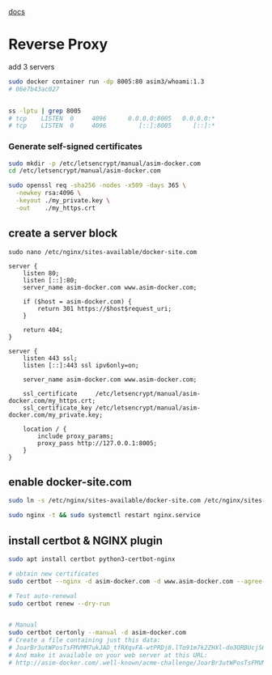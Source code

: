 [docs](https://nginx.org/en/docs/http/configuring_https_servers.html)


# Reverse Proxy
add 3 servers
```bash
sudo docker container run -dp 8005:80 asim3/whoami:1.3
# 06e7b43ac027


ss -lptu | grep 8005
# tcp    LISTEN  0     4096      0.0.0.0:8005   0.0.0.0:* 
# tcp    LISTEN  0     4096         [::]:8005      [::]:* 
```


### Generate self-signed certificates
```bash
sudo mkdir -p /etc/letsencrypt/manual/asim-docker.com
cd /etc/letsencrypt/manual/asim-docker.com

sudo openssl req -sha256 -nodes -x509 -days 365 \
  -newkey rsa:4096 \
  -keyout ./my_private.key \
  -out    ./my_https.crt
```


## create a server block
`sudo nano /etc/nginx/sites-available/docker-site.com`
```nginx
server {
    listen 80;
    listen [::]:80;
    server_name asim-docker.com www.asim-docker.com;

    if ($host = asim-docker.com) {
        return 301 https://$host$request_uri;
    }

    return 404;
}

server {
    listen 443 ssl;
    listen [::]:443 ssl ipv6only=on;

    server_name asim-docker.com www.asim-docker.com;

    ssl_certificate     /etc/letsencrypt/manual/asim-docker.com/my_https.crt;
    ssl_certificate_key /etc/letsencrypt/manual/asim-docker.com/my_private.key;
    
    location / {
        include proxy_params;
        proxy_pass http://127.0.0.1:8005;
    }
}
```


## enable docker-site.com
```bash
sudo ln -s /etc/nginx/sites-available/docker-site.com /etc/nginx/sites-enabled/docker-site.com

sudo nginx -t && sudo systemctl restart nginx.service
```


## install certbot & NGINX plugin
```bash
sudo apt install certbot python3-certbot-nginx

# obtain new certificates
sudo certbot --nginx -d asim-docker.com -d www.asim-docker.com --agree-tos

# Test auto-renewal
sudo certbot renew --dry-run


# Manual
sudo certbot certonly --manual -d asim-docker.com
# Create a file containing just this data:
# JoarBr3utWPosTsFMVMM7ukJAD_tfRXqvFA-wtPRDj8.lTo91m7k2ZHXl-do3ORBUcjSGmi1G06MpEfDCaH6peQ
# And make it available on your web server at this URL:
# http://asim-docker.com/.well-known/acme-challenge/JoarBr3utWPosTsFMVMM7ukJAD_tfRXqvFA-wtPRDj8
```
